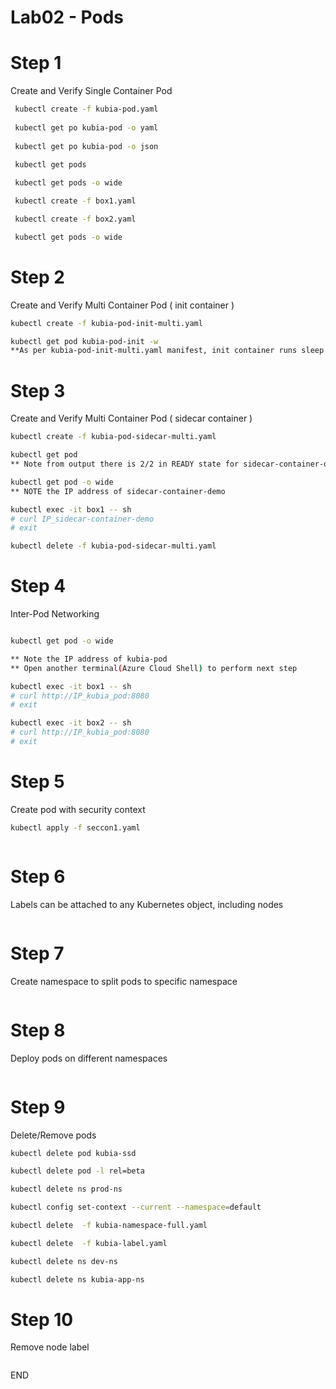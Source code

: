 #  Lab02 - Pods 

# Step 1 
Create and Verify Single Container Pod 

```sh
 kubectl create -f kubia-pod.yaml
 
 kubectl get po kubia-pod -o yaml
 
 kubectl get po kubia-pod -o json
 
 kubectl get pods

 kubectl get pods -o wide

 kubectl create -f box1.yaml

 kubectl create -f box2.yaml

 kubectl get pods -o wide
```

# Step 2 
Create and Verify Multi Container Pod ( init container )

```sh
kubectl create -f kubia-pod-init-multi.yaml

kubectl get pod kubia-pod-init -w
**As per kubia-pod-init-multi.yaml manifest, init container runs sleep command for 90 second, after 90 Second, the main container will start
```

# Step 3 
Create and Verify Multi Container Pod ( sidecar container )

```sh
kubectl create -f kubia-pod-sidecar-multi.yaml

kubectl get pod
** Note from output there is 2/2 in READY state for sidecar-container-demo

kubectl get pod -o wide
** NOTE the IP address of sidecar-container-demo 

kubectl exec -it box1 -- sh 
# curl IP_sidecar-container-demo 
# exit 

kubectl delete -f kubia-pod-sidecar-multi.yaml
```

# Step 4 
Inter-Pod Networking  

```sh

kubectl get pod -o wide 

** Note the IP address of kubia-pod 
** Open another terminal(Azure Cloud Shell) to perform next step 

kubectl exec -it box1 -- sh 
# curl http://IP_kubia_pod:8080
# exit 

kubectl exec -it box2 -- sh 
# curl http://IP_kubia_pod:8080
# exit 

```

# Step 5
Create pod with security context 

```sh
kubectl apply -f seccon1.yaml 



```

# Step 6
Labels can be attached to any Kubernetes object, including nodes

```sh


```

# Step 7
Create namespace to split pods to specific namespace 

```sh


```


# Step 8
Deploy pods on different namespaces

```sh


```

# Step 9
Delete/Remove pods

```sh
kubectl delete pod kubia-ssd 

kubectl delete pod -l rel=beta

kubectl delete ns prod-ns

kubectl config set-context --current --namespace=default

kubectl delete  -f kubia-namespace-full.yaml

kubectl delete  -f kubia-label.yaml

kubectl delete ns dev-ns

kubectl delete ns kubia-app-ns

```

# Step 10 
Remove node label 

```sh 

```

END
